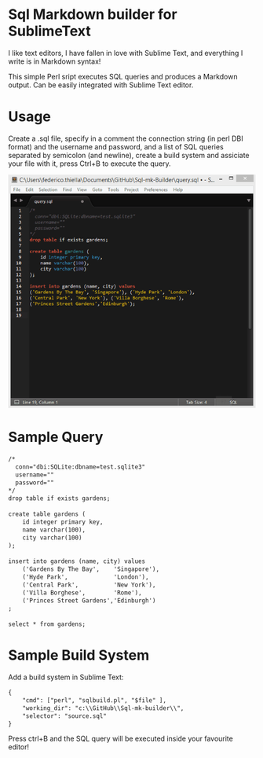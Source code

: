 # Sql Markdown builder for SublimeText

I like text editors, I have fallen in love with Sublime Text, and everything I write is in Markdown syntax!

This simple Perl sript executes SQL queries and produces a Markdown output. Can be easily integrated with Sublime Text editor.

# Usage

Create a .sql file, specify in a comment the connection string (in perl DBI format) and the username and password,
and a list of SQL queries separated by semicolon (and newline), create a build system and assiciate your file with it, press Ctrl+B to execute the query.

![Run SQL Query](https://raw.githubusercontent.com/fthiella/Sql-mk-builder/master/builder.gif)

# Sample Query

````
/*
  conn="dbi:SQLite:dbname=test.sqlite3"
  username=""
  password=""
*/
drop table if exists gardens;

create table gardens (
	id integer primary key,
	name varchar(100),
	city varchar(100)
);

insert into gardens (name, city) values
	('Gardens By The Bay',    'Singapore'),
	('Hyde Park',             'London'),
	('Central Park',          'New York'),
	('Villa Borghese',        'Rome'),
	('Princes Street Gardens','Edinburgh')
;

select * from gardens;

````

# Sample Build System

Add a build system in Sublime Text:

````
{
	"cmd": ["perl", "sqlbuild.pl", "$file" ],
	"working_dir": "c:\\GitHub\\Sql-mk-builder\\",
	"selector": "source.sql"
}
````

Press ctrl+B and the SQL query will be executed inside your favourite editor!
